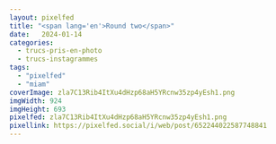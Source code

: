 ```yaml
---
layout: pixelfed
title: "<span lang='en'>Round two</span>"
date:   2024-01-14
categories: 
  - trucs-pris-en-photo
  - trucs-instagrammes
tags: 
  - "pixelfed"
  - "miam"
coverImage: zla7C13Rib4ItXu4dHzp68aH5YRcnw35zp4yEsh1.png
imgWidth: 924
imgHeight: 693
pixelfed: zla7C13Rib4ItXu4dHzp68aH5YRcnw35zp4yEsh1.png
pixellink: https://pixelfed.social/i/web/post/652244022587748841
---
```


